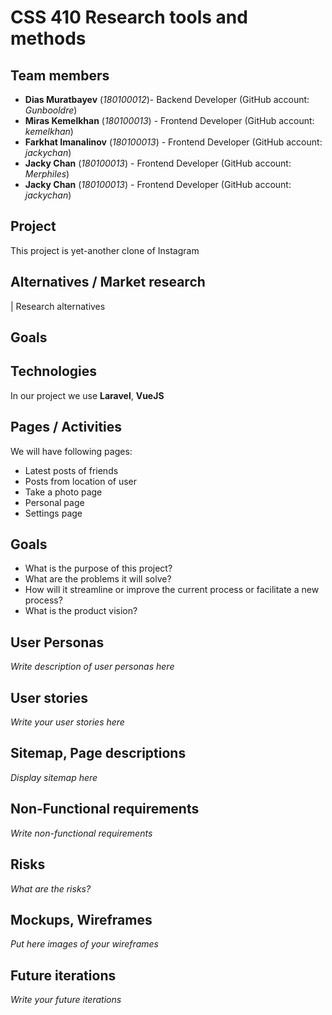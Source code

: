 # CSS 410 Research tools and methods
## Team members
+ **Dias Muratbayev** (*180100012*)- Backend Developer (GitHub account: *Gunbooldre*)
+ **Miras Kemelkhan** (*180100013*) - Frontend Developer (GitHub account: *kemelkhan*)
+ **Farkhat Imanalinov** (*180100013*) - Frontend Developer (GitHub account: *jackychan*)
+ **Jacky Chan** (*180100013*) - Frontend Developer (GitHub account: *Merphiles*)
+ **Jacky Chan** (*180100013*) - Frontend Developer (GitHub account: *jackychan*)

## Project
This project is yet-another clone of Instagram

## Alternatives / Market research
| Research alternatives

## Goals

## Technologies
In our project we use **Laravel**, **VueJS**

## Pages / Activities 
We will have following pages:
- Latest posts of friends
- Posts from location of user
- Take a photo page
- Personal page
- Settings page

## Goals
* What is the purpose of this project?
* What are the problems it will solve?
* How will it streamline or improve the current process or facilitate a new process?
* What is the product vision?

## User Personas
*Write description of user personas here*  

## User stories

*Write your user stories here*

## Sitemap, Page descriptions

*Display sitemap here*

## Non-Functional requirements
*Write non-functional requirements*

## Risks
*What are the risks?*

## Mockups, Wireframes
*Put here images of your wireframes*

## Future iterations
*Write your future iterations*
